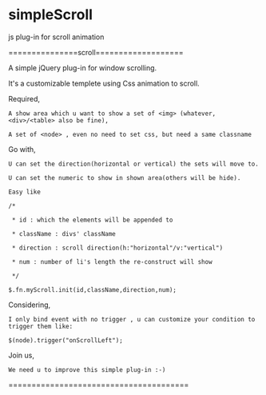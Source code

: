 # simpleScroll
js plug-in for scroll animation

===============scroll===================

A simple jQuery plug-in for window scrolling.

It's a customizable templete using Css animation to scroll.

Required,

	A show area which u want to show a set of <img> (whatever,<div>/<table> also be fine),
	
	A set of <node> , even no need to set css, but need a same classname
	
Go with,

	U can set the direction(horizontal or vertical) the sets will move to.
	
	U can set the numeric to show in shown area(others will be hide).
	
	Easy like 
	
	/*
	
	 * id : which the elements will be appended to
	 
	 * className : divs' className
	 
	 * direction : scroll direction(h:"horizontal"/v:"vertical")

	 * num : number of li's length the re-construct will show

	 */
	 
	$.fn.myScroll.init(id,className,direction,num);
	
Considering,

	I only bind event with no trigger , u can customize your condition to trigger them like:
	
	$(node).trigger("onScrollLeft");
	
Join us,

	We need u to improve this simple plug-in :-)

=======================================
